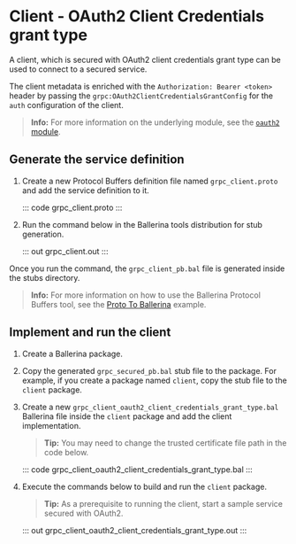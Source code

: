 # Client - OAuth2 Client Credentials grant type

A client, which is secured with OAuth2 client credentials grant type can be used to connect to a secured service.

The client metadata is enriched with the `Authorization: Bearer <token>` header by passing the `grpc:OAuth2ClientCredentialsGrantConfig` for the `auth` configuration of the client.

>**Info:** For more information on the underlying module, see the [`oauth2` module](https://lib.ballerina.io/ballerina/oauth2/latest).

## Generate the service definition

1. Create a new Protocol Buffers definition file named `grpc_client.proto` and add the service definition to it.

    ::: code grpc_client.proto :::

2. Run the command below in the Ballerina tools distribution for stub generation.

    ::: out grpc_client.out :::

Once you run the command, the `grpc_client_pb.bal` file is generated inside the stubs directory.

>**Info:** For more information on how to use the Ballerina Protocol Buffers tool, see the [Proto To Ballerina](https://ballerina.io/learn/by-example/proto-to-ballerina.html) example.

## Implement and run the client

1. Create a Ballerina package.
   
2. Copy the generated `grpc_secured_pb.bal` stub file to the package. For example, if you create a package named `client`, copy the stub file to the `client` package.

3. Create a new `grpc_client_oauth2_client_credentials_grant_type.bal` Ballerina file inside the `client` package and add the client implementation.

    >**Tip:** You may need to change the trusted certificate file path in the code below.

   ::: code grpc_client_oauth2_client_credentials_grant_type.bal :::

4. Execute the commands below to build and run the `client` package.

    >**Tip:** As a prerequisite to running the client, start a sample service secured with OAuth2.

   ::: out grpc_client_oauth2_client_credentials_grant_type.out :::